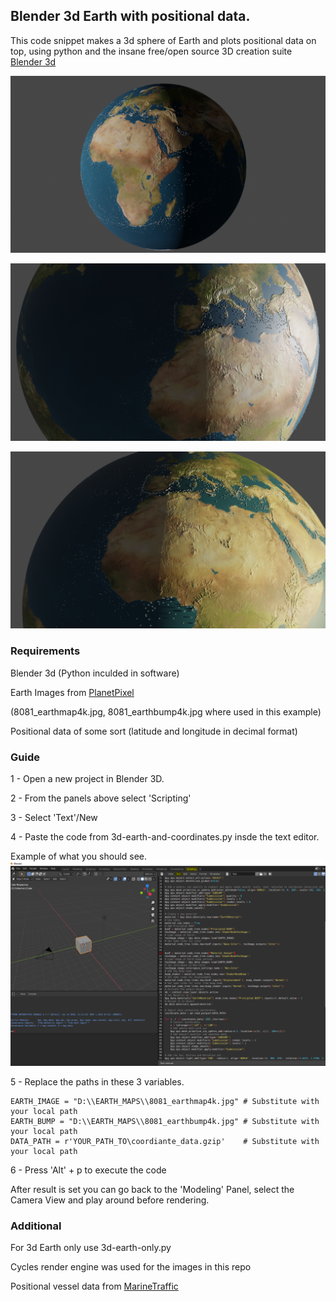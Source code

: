 ## Blender 3d Earth with positional data.

This code snippet makes a 3d sphere of Earth and plots positional data on top, using python and the insane free/open source 3D creation suite [Blender 3d](https://www.blender.org/)

![Image 1](./pics/EARTH_8.png)

![Image 2](./pics/EARTH_9.png)

![Image 3](./pics/EARTH_4.png)


### Requirements

Blender 3d (Python inculded in software)

Earth Images from [PlanetPixel](http://planetpixelemporium.com/earth8081.html) 

(8081_earthmap4k.jpg, 8081_earthbump4k.jpg where used in this example)

Positional data of some sort (latitude and longitude in decimal format)

### Guide

1 - Open a new project in Blender 3D.

2 - From the panels above select 'Scripting'

3 - Select 'Text'/New
	
4 - Paste the code from 3d-earth-and-coordinates.py insde the text editor.

Example of what you should see.
![Image 4](./pics/BLENDER_SCRIPTING.PNG)

5 - Replace the paths in these 3 variables. 

	EARTH_IMAGE = "D:\\EARTH_MAPS\\8081_earthmap4k.jpg" # Substitute with your local path
	EARTH_BUMP = "D:\\EARTH_MAPS\\8081_earthbump4k.jpg" # Substitute with your local path
	DATA_PATH = r'YOUR_PATH_TO\coordiante_data.gzip'    # Substitute with your local path
	
6 - Press 'Alt' + p to execute the code

After result is set you can go back to the 'Modeling' Panel, select the Camera View and play around before rendering.

### Additional

For 3d Earth only use 3d-earth-only.py

Cycles render engine was used for the images in this repo

Positional vessel data from [MarineTraffic](https://www.marinetraffic.com/)


